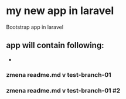 # my new app in laravel

Bootstrap app in laravel

## app will contain following: 

- 
### zmena readme.md v test-branch-01
### zmena readme.md v test-branch-01 #2